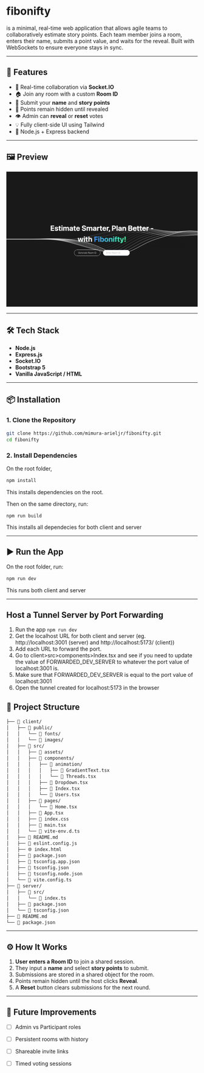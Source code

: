 # fibonifty
is a minimal, real-time web application that allows agile teams to collaboratively estimate story points. Each team member joins a room, enters their name, submits a point value, and waits for the reveal. Built with WebSockets to ensure everyone stays in sync.

---

## 🚀 Features

- 🔗 Real-time collaboration via **Socket.IO**
- 🏠 Join any room with a custom **Room ID**
- 👤 Submit your **name** and **story points**
- 🙈 Points remain hidden until revealed
- 👁 Admin can **reveal** or **reset** votes
- 💡 Fully client-side UI using Tailwind
- 🔌 Node.js + Express backend

---

## 🖼 Preview
![App Preview](client/public/images/fibonifty.png)

---

## 🛠 Tech Stack

- **Node.js**
- **Express.js**
- **Socket.IO**
- **Bootstrap 5**
- **Vanilla JavaScript / HTML**

---

## 📦 Installation

### 1. Clone the Repository

```bash
git clone https://github.com/mimura-arieljr/fibonifty.git
cd fibonifty
```

### 2. Install Dependencies

On the root folder,
```bash
npm install
```
This installs dependencies on the root.

Then on the same directory, run:
```
npm run build
```

This installs all dependecies for both client and server

---

## ▶️ Run the App

On the root folder, run:
```bash
npm run dev
```

This runs both client and server

---

## Host a Tunnel Server by Port Forwarding

1. Run the app `npm run dev`
2. Get the localhost URL for both client and server (eg. http://localhost:3001 (server) and http://localhost:5173/ (client))
3. Add each URL to forward the port.
4. Go to client>src>components>Index.tsx and see if you need to update the value of FORWARDED_DEV_SERVER to whatever the port value of localhost:3001 is. 
5. Make sure that FORWARDED_DEV_SERVER is equal to the port value of localhost:3001
6. Open the tunnel created for localhost:5173 in the browser

## 🔧 Project Structure

```
├── 📁 client/
│   ├── 📁 public/
│   │   └── 📁 fonts/
│   │   └── 📁 images/
│   ├── 📁 src/
│   │   ├── 📁 assets/
│   │   ├── 📁 components/
│   │   │   ├── 📁 animation/
│   │   │   │   ├── 📄 GradientText.tsx
│   │   │   │   └── 📄 Threads.tsx
│   │   │   ├── 📄 Dropdown.tsx
│   │   │   ├── 📄 Index.tsx
│   │   │   └── 📄 Users.tsx
│   │   ├── 📁 pages/
│   │   │   └── 📄 Home.tsx
│   │   ├── 📄 App.tsx
│   │   ├── 🎨 index.css
│   │   ├── 📄 main.tsx
│   │   └── 📄 vite-env.d.ts
│   ├── 📖 README.md
│   ├── 📄 eslint.config.js
│   ├── 🌐 index.html
│   ├── 📄 package.json
│   ├── 📄 tsconfig.app.json
│   ├── 📄 tsconfig.json
│   ├── 📄 tsconfig.node.json
│   └── 📄 vite.config.ts
├── 📁 server/
│   ├── 📁 src/
│   │   └── 📄 index.ts
│   ├── 📄 package.json
│   └── 📄 tsconfig.json
├── 📖 README.md
└── 📄 package.json
```

---

## ⚙️ How It Works

1. **User enters a Room ID** to join a shared session.
2. They input a **name** and select **story points** to submit.
3. Submissions are stored in a shared object for the room.
4. Points remain hidden until the host clicks **Reveal**.
5. A **Reset** button clears submissions for the next round.

---

## 📌 Future Improvements

- [ ] Admin vs Participant roles
- [ ] Persistent rooms with history
- [ ] Shareable invite links
- [ ] Timed voting sessions


